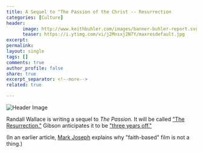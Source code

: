 ```yaml
---
title: A Sequel to "The Passion of the Christ -- Resurrection
categories: [Culture]
header:
      image: http://www.keithbuhler.com/images/banner-buhler-report.svg
      teaser: https://i.ytimg.com/vi/j2Mnsxj2N7Y/maxresdefault.jpg
excerpt: 
permalink: 
layout: single
tags: []
comments: true
author_profile: false
share: true
excerpt_separator: <!--more-->
related: true

---
```


![Header Image](https://i.ytimg.com/vi/j2Mnsxj2N7Y/maxresdefault.jpg)

Randall Wallace is writing a sequel to *The Passion.* It will be called ["The Resurrection."](http://www.hollywoodreporter.com/news/mel-gibsons-passion-christ-sequel-titled-resurrection-943363) Gibson anticipates it to be ["three years off."](https://www.youtube.com/watch?v=a65DHhobPw0)

(In an earlier article, [Mark Joseph](http://www.hollywoodreporter.com/news/christian-filmmaker-faith-based-is-805815) explains why "faith-based" film is not a thing.)